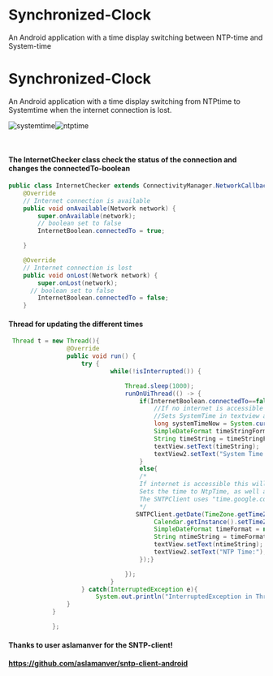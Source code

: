 # Synchronized-Clock
An Android application with a time display switching between NTP-time and System-time

# Synchronized-Clock
An Android application with a time display switching from NTPtime to Systemtime
when the internet connection is lost.


![systemtime]("/systemtime.png")![ntptime]("/ntptime.png")
<p><br></p>



#### The InternetChecker class check the status of the connection and changes the connectedTo-boolean

```java
public class InternetChecker extends ConnectivityManager.NetworkCallback {
    @Override
    // Internet connection is available
    public void onAvailable(Network network) {
        super.onAvailable(network);
        // boolean set to false
        InternetBoolean.connectedTo = true;

    }

    @Override
    // Internet connection is lost
    public void onLost(Network network) {
        super.onLost(network);
      // boolean set to false
        InternetBoolean.connectedTo = false;
    }
```


#### Thread for updating the different times

```java
 Thread t = new Thread(){
                @Override
                public void run() {
                    try {
                            while(!isInterrupted()) {

                                Thread.sleep(1000);
                                runOnUiThread(() -> {
                                    if(InternetBoolean.connectedTo==false) {
                                        //If no internet is accessible this will run
                                        //Sets SystemTime in textview and "SystemTime" message in textView2
                                        long systemTimeNow = System.currentTimeMillis();
                                        SimpleDateFormat timeStringFormat = new SimpleDateFormat("kk:mm:ss");
                                        String timeString = timeStringFormat.format(systemTimeNow);
                                        textView.setText(timeString);
                                        textView2.setText("System Time:");
                                    }
                                    else{
                                    /*
                                    If internet is accessible this will run.
                                    Sets the time to NtpTime, as well as changes the internet message.
                                    The SNTPClient uses "time.google.com" as default host.
                                    */
                                   SNTPClient.getDate(TimeZone.getTimeZone("Asia/Colombo"), (rawDate, date, ex) -> {
                                        Calendar.getInstance().setTimeZone(TimeZone.getTimeZone("Asia/Colombo"));
                                        SimpleDateFormat timeFormat = new SimpleDateFormat("kk:mm:ss");
                                        String ntimeString = timeFormat.format(date);
                                        textView.setText(ntimeString);
                                        textView2.setText("NTP Time:");
                                    });}

                                });
                            }
                    } catch(InterruptedException e){
                        System.out.println("InterruptedException in Thread");
                }
            }

            };
```




#### Thanks to user aslamanver for the SNTP-client!
#### https://github.com/aslamanver/sntp-client-android